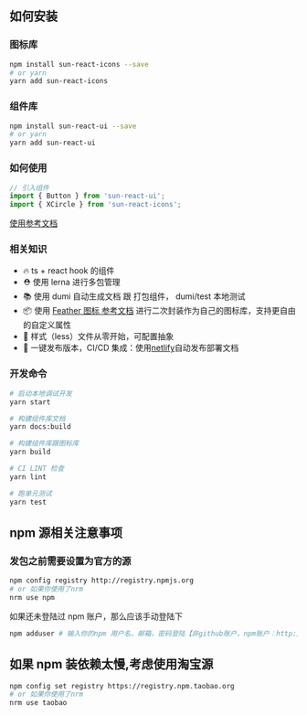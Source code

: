 ## 如何安装

### 图标库

```bash
npm install sun-react-icons --save
# or yarn
yarn add sun-react-icons
```

### 组件库

```bash
npm install sun-react-ui --save
# or yarn
yarn add sun-react-ui
```

### 如何使用

```javascript
// 引入组件
import { Button } from 'sun-react-ui';
import { XCircle } from 'sun-react-icons';
```

[使用参考文档](https://sun.jgchen.xin)

### 相关知识

- 🔥 ts + react hook 的组件
- ⛑️ 使用 lerna 进行多包管理
- 📚 使用 dumi 自动生成文档 跟 打包组件， dumi/test 本地测试
- 📦 使用 [Feather 图标 参考文档](https://feathericons.com/) 进行二次封装作为自己的图标库，支持更自由的自定义属性
- 🌹 样式（less）文件从零开始，可配置抽象
- 🎉 一键发布版本，CI/CD 集成：使用[netlify](https://app.netlify.com/)自动发布部署文档

### 开发命令

```bash
# 启动本地调试开发
yarn start

# 构建组件库文档
yarn docs:build

# 构建组件库跟图标库
yarn build

# CI LINT 检查
yarn lint

# 跑单元测试
yarn test
```

## npm 源相关注意事项

### 发包之前需要设置为官方的源

```bash
npm config registry http://registry.npmjs.org
# or 如果你使用了nrm
nrm use npm
```

如果还未登陆过 npm 账户，那么应该手动登陆下

```bash
npm adduser # 输入你的npm 用户名，邮箱，密码登陆【非github账户，npm账户：http://registry.npmjs.org】
```

## 如果 npm 装依赖太慢,考虑使用淘宝源

```bash
npm config set registry https://registry.npm.taobao.org
# or 如果你使用了nrm
nrm use taobao
```
